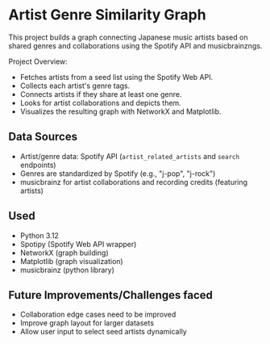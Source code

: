 # Artist Genre Similarity Graph
This project builds a graph connecting Japanese music artists based on shared genres and collaborations using the Spotify API and musicbrainzngs.

Project Overview:
- Fetches artists from a seed list using the Spotify Web API.
- Collects each artist's genre tags.
- Connects artists if they share at least one genre.
- Looks for artist collaborations and depicts them.
- Visualizes the resulting graph with NetworkX and Matplotlib.

## Data Sources
- Artist/genre data: Spotify API (`artist_related_artists` and `search` endpoints)
- Genres are standardized by Spotify (e.g., "j-pop", "j-rock")
- musicbrainz for artist collaborations and recording credits (featuring artists)

## Used
- Python 3.12
- Spotipy (Spotify Web API wrapper)
- NetworkX (graph building)
- Matplotlib (graph visualization)
- musicbrainz (python library)

## Future Improvements/Challenges faced
- Collaboration edge cases need to be improved
- Improve graph layout for larger datasets
- Allow user input to select seed artists dynamically
